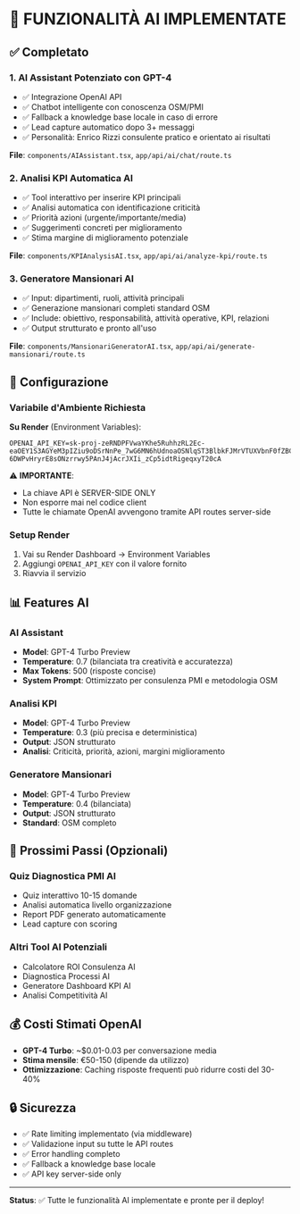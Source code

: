 # 🤖 FUNZIONALITÀ AI IMPLEMENTATE

## ✅ Completato

### 1. **AI Assistant Potenziato con GPT-4**
- ✅ Integrazione OpenAI API
- ✅ Chatbot intelligente con conoscenza OSM/PMI
- ✅ Fallback a knowledge base locale in caso di errore
- ✅ Lead capture automatico dopo 3+ messaggi
- ✅ Personalità: Enrico Rizzi consulente pratico e orientato ai risultati

**File**: `components/AIAssistant.tsx`, `app/api/ai/chat/route.ts`

### 2. **Analisi KPI Automatica AI**
- ✅ Tool interattivo per inserire KPI principali
- ✅ Analisi automatica con identificazione criticità
- ✅ Priorità azioni (urgente/importante/media)
- ✅ Suggerimenti concreti per miglioramento
- ✅ Stima margine di miglioramento potenziale

**File**: `components/KPIAnalysisAI.tsx`, `app/api/ai/analyze-kpi/route.ts`

### 3. **Generatore Mansionari AI**
- ✅ Input: dipartimenti, ruoli, attività principali
- ✅ Generazione mansionari completi standard OSM
- ✅ Include: obiettivo, responsabilità, attività operative, KPI, relazioni
- ✅ Output strutturato e pronto all'uso

**File**: `components/MansionariGeneratorAI.tsx`, `app/api/ai/generate-mansionari/route.ts`

## 🔧 Configurazione

### Variabile d'Ambiente Richiesta

**Su Render** (Environment Variables):
```
OPENAI_API_KEY=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
```

⚠️ **IMPORTANTE**: 
- La chiave API è SERVER-SIDE ONLY
- Non esporre mai nel codice client
- Tutte le chiamate OpenAI avvengono tramite API routes server-side

### Setup Render

1. Vai su Render Dashboard → Environment Variables
2. Aggiungi `OPENAI_API_KEY` con il valore fornito
3. Riavvia il servizio

## 📊 Features AI

### AI Assistant
- **Model**: GPT-4 Turbo Preview
- **Temperature**: 0.7 (bilanciata tra creatività e accuratezza)
- **Max Tokens**: 500 (risposte concise)
- **System Prompt**: Ottimizzato per consulenza PMI e metodologia OSM

### Analisi KPI
- **Model**: GPT-4 Turbo Preview
- **Temperature**: 0.3 (più precisa e deterministica)
- **Output**: JSON strutturato
- **Analisi**: Criticità, priorità, azioni, margini miglioramento

### Generatore Mansionari
- **Model**: GPT-4 Turbo Preview
- **Temperature**: 0.4 (bilanciata)
- **Output**: JSON strutturato
- **Standard**: OSM completo

## 🚀 Prossimi Passi (Opzionali)

### Quiz Diagnostica PMI AI
- Quiz interattivo 10-15 domande
- Analisi automatica livello organizzazione
- Report PDF generato automaticamente
- Lead capture con scoring

### Altri Tool AI Potenziali
- Calcolatore ROI Consulenza AI
- Diagnostica Processi AI
- Generatore Dashboard KPI AI
- Analisi Competitività AI

## 💰 Costi Stimati OpenAI

- **GPT-4 Turbo**: ~$0.01-0.03 per conversazione media
- **Stima mensile**: €50-150 (dipende da utilizzo)
- **Ottimizzazione**: Caching risposte frequenti può ridurre costi del 30-40%

## 🔒 Sicurezza

- ✅ Rate limiting implementato (via middleware)
- ✅ Validazione input su tutte le API routes
- ✅ Error handling completo
- ✅ Fallback a knowledge base locale
- ✅ API key server-side only

---

**Status**: ✅ Tutte le funzionalità AI implementate e pronte per il deploy!

